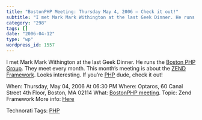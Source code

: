 ```yaml
---
title: "BostonPHP Meeting: Thursday May 4, 2006 – Check it out!"
subtitle: "I met Mark Mark Withington at the last Geek Dinner. He runs the Boston PHP Group"
category: "298"
tags: []
date: "2006-04-12"
type: "wp"
wordpress_id: 1557
---
```

I met Mark Mark Withington at the last Geek Dinner. He runs the [Boston PHP Group](http://www.bostonphp.org/component/option,com_extcalendar/Itemid,33/extmode,view/extid,15/). They meet every month. This month’s meeting is about the [ZEND Framework](http://framework.zend.com/). Looks interesting. If you’re [PHP](http://www.php.net/) dude, check it out!

When: Thursday, May 04, 2006 At 06:30 PM
Where: Optaros, 60 Canal Street 4th Floor, Boston, MA 02114
What: [BostonPHP meeting](http://www.bostonphp.org/component/option,com_extcalendar/Itemid,33/extmode,view/extid,15/). Topic: Zend Framework
More info: [Here](http://www.bostonphp.org/component/option,com_extcalendar/Itemid,33/extmode,view/extid,15/)

Technorati Tags: [PHP](http://www.technorati.com/tag/PHP)